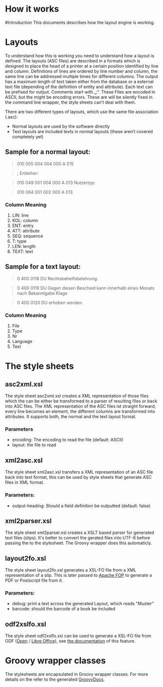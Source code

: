 How it works
============

#Introduction
This documents describes how the layout engine is working.

# Layouts
To understand how this is working you need to understand how a layout is defined. The layouts (ASC files) are described in a formats which is designed to place the head of a printer at a certain position identified by line and column. Definitions of lines are ordered by line number and column, the same line can be addressed multiple times for different columns. The output has a maximum length of text taken either from the database or a external text file (depending of the definition of entity and attribute). Each text can be prefixed for output. Comments start with „;“. These Files are encoded in ASCII, but the might be encoding errors. These are will be silently fixed in the command line wrapper, the style sheets can’t deal with them.

There are two different types of layouts, which use the same file association (.asc):
* Normal layouts are used by the software directly
* Text layouts are included texts in normal layouts (these aren’t covered completely yet)

## Sample for a normal layout:


> 010 005 004 004 000 A 015

>; Entleiher:

> 010 049 001 004 000 A 013 Nutzertyp:

> 010 064 001 002 000 A 013

### Column Meaning
1. LIN: line
2. KOL: column
3. ENT: entry
4. ATT: attribute
5. SEQ: sequence
6. T: type
7. LEN: length
8. TEXT: text

## Sample for a text layout:

> 0 400 0118 DU Rechtsbehelfsbelehrung:

> 0 400 0119 DU Gegen diesen Bescheid kann innerhalb eines Monats nach Bekanntgabe Klage

> 0 400 0120 DU erhoben werden.

### Column Meaning
1. File
2. Type
3. Nr
4. Language
5. Text

# The style sheets
## asc2xml.xsl
The style sheet asc2xml.xsl creates a XML representation of those files which the can be either be transformed to a parser of resulting files or back into ASC files. The XML representation of the ASC files ist straight forward, every line becomes an element, the different columns are transformed into attributes. It supports both, the normal and the text layout format.
### Parameters
* encoding: The encoding to read the file (default: ASCII)
* layout: the file to read

## xml2asc.xsl
The style sheet xml2asc.xsl transfers a XML representation of an ASC file back into text format, this can be used by style sheets that generate ASC files in XML format.

### Parameters:
* output-heading: Should a field definition be outputted (default: false)

## xml2parser.xsl
The style sheet xml2parser.xsl creates a XSLT based parser for generated text files (slips). It's better to convert the gerated files into UTF-8 before passing the to the stylesheet. The Groovy wrapper does this automaticly.

## layout2fo.xsl
The style sheet layout2fo.xsl generates a XSL-FO file from a XML representation of a slip. This is later passed to [Apache FOP](http://xmlgraphics.apache.org/fop/) to generate a PDF or Postscript file from it.
### Parameters:
* debug: print a text across the generated Layout, which reads "Muster"
* barcode: should the barcode of a book be included

## odf2xslfo.xsl
The style sheet odf2xslfo.xsl can be used to generate a XSL-FO file from ODF ([Open](https://www.openoffice.org/) / [Libre Office](http://www.libreoffice.org/)), see [the documentation](./odf.html) of this feature.

# Groovy wrapper classes

The stylesheets are encapsulated in Groovy wrapper classes. For more details on the refer to the generated [GroovyDocs](./groovydoc/index.html).

